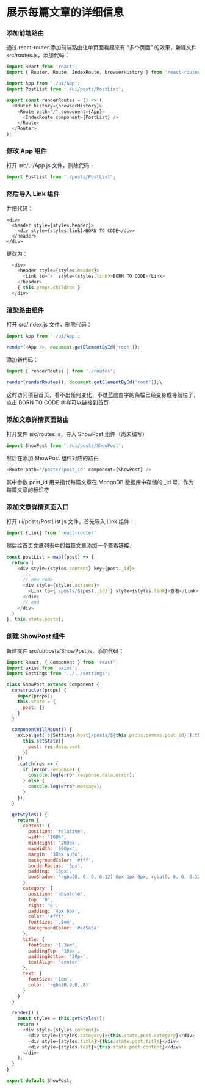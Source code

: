 # 展示每篇文章的详细信息

### 添加前端路由

通过 react-router 添加前端路由让单页面看起来有 “多个页面” 的效果，新建文件 src/routes.js，添加代码：

```js
import React from 'react';
import { Router, Route, IndexRoute, browserHistory } from 'react-router';

import App from './ui/App';
import PostList from './ui/posts/PostList';

export const renderRoutes = () => (
  <Router history={browserHistory}>
    <Route path="/" component={App}>
      <IndexRoute component={PostList} />
    </Route>
  </Router>
);
```

### 修改 App 组件

打开 src/ui/App.js 文件，删除代码：

```js
import PostList from './posts/PostList';
```

### 然后导入 Link 组件

并把代码：
```
<div>
  <header style={styles.header}>
    <div style={styles.link}>BORN TO CODE</div>
  </header>
</div>
```

更改为：
```js
  <div>
    <header style={styles.header}>
      <Link to='/' style={styles.link}>BORN TO CODE</Link>
    </header>
    { this.props.children }
  </div>
```

### 渲染路由组件

打开 src/index.js 文件，删除代码：
```js
import App from './ui/App';

render(<App />, document.getElementById('root'));
```

添加新代码：

```js
import { renderRoutes } from './routes';

render(renderRoutes(), document.getElementById('root'));\
```

这时访问项目首页，看不出任何变化，不过蓝底白字的条幅已经变身成导航栏了，点击 BORN TO CODE 字样可以链接到首页

### 添加文章详情页面路由

打开文件 src/routes.js，导入 ShowPost 组件（尚未编写）
```js
import ShowPost from './ui/posts/ShowPost';
```

然后在添加 ShowPost 组件对应的路由
```js
<Route path='/posts/:post_id' component={ShowPost} />
```

其中参数 post_id 用来指代每篇文章在 MongoDB 数据库中存储的 _id 号，作为每篇文章的标识符

### 添加文章详情页面入口

打开 ui/posts/PostList.js 文件，首先导入 Link 组件：

```js
import {Link} from 'react-router'
```

然后给首页文章列表中的每篇文章添加一个查看链接，

```js
const postList = map((post) => {
  return (
    <div style={styles.content} key={post._id}>
      ...
      // new code
      <div style={styles.actions}>
        <Link to={`/posts/${post._id}`} style={styles.link}>查看</Link>
      </div>
      // end
    </div>
  )
}, this.state.posts);
```

### 创建 ShowPost 组件

新建文件 src/ui/posts/ShowPost.js，添加代码：

```js
import React, { Component } from 'react';
import axios from 'axios';
import Settings from '../../settings';

class ShowPost extends Component {
  constructor(props) {
    super(props);
    this.state = {
      post: {}
    }
  }

  componentWillMount() {
    axios.get(`${Settings.host}/posts/${this.props.params.post_id}`).then(res => {
      this.setState({
        post: res.data.post
      })
    })
    .catch(res => {
      if (error.response) {
        console.log(error.response.data.error);
      } else {
        console.log(error.message);
      }
    });
  }

  getStyles() {
    return {
      content: {
        position: 'relative',
        width: '100%',
        minHeight: '200px',
        maxWidth: '600px',
        margin: '30px auto',
        backgroundColor: '#fff',
        borderRadius: '5px',
        padding: '16px',
        boxShadow: 'rgba(0, 0, 0, 0.12) 0px 1px 6px, rgba(0, 0, 0, 0.12) 0px 1px 4px'
      },
      category: {
        position: 'absolute',
        top: '0',
        right: '0',
        padding: '4px 6px',
        color: '#fff',
        fontSize: '.8em',
        backgroundColor: '#ed5a5a'
      },
      title: {
        fontSize: '1.3em',
        paddingTop: '10px',
        paddingBottom: '20px',
        textAlign: 'center'
      },
      text: {
        fontSize: '1em',
        color: 'rgba(0,0,0,.8)'
      }
    }
  }

  render() {
    const styles = this.getStyles();
    return (
      <div style={styles.content}>
        <div style={styles.category}>{this.state.post.category}</div>
        <div style={styles.title}>{this.state.post.title}</div>
        <div style={styles.text}>{this.state.post.content}</div>
      </div>
    );
  }
}

export default ShowPost;
```
